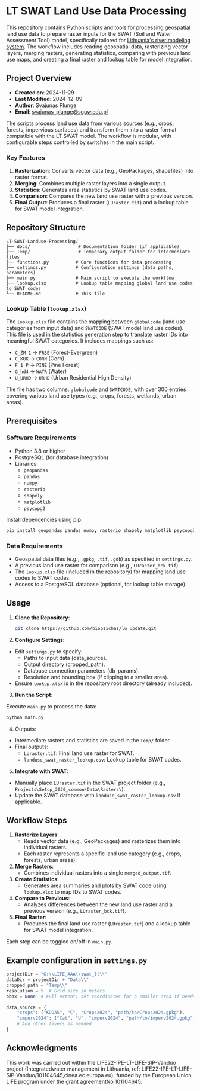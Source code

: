 # LT SWAT Land Use Data Processing

This repository contains Python scripts and tools for processing geospatial land use data to prepare raster inputs for the SWAT (Soil and Water Assessment Tool) model, specifically tailored for [Lithuania's river modeling system](https://srees.sggw.edu.pl/article/view/9790/8738). The workflow includes reading geospatial data, rasterizing vector layers, merging rasters, generating statistics, comparing with previous land use maps, and creating a final raster and lookup table for model integration.

## Project Overview

- **Created on**: 2024-11-29  
- **Last Modified**: 2024-12-09  
- **Author**: Svajunas Plunge  
- **Email**: svajunas_plunge@sggw.edu.pl  

The scripts process land use data from various sources (e.g., crops, forests, impervious surfaces) and transform them into a raster format compatible with the LT SWAT model. The workflow is modular, with configurable steps controlled by switches in the main script.

### Key Features
1. **Rasterization**: Converts vector data (e.g., GeoPackages, shapefiles) into raster format.
2. **Merging**: Combines multiple raster layers into a single output.
3. **Statistics**: Generates area statistics by SWAT land use codes.
4. **Comparison**: Compares the new land use raster with a previous version.
5. **Final Output**: Produces a final raster (`LUraster.tif`) and a lookup table for SWAT model integration.

## Repository Structure

```
LT-SWAT-LandUse-Processing/
├── docs/                  # Documentation folder (if applicable)
├── Temp/                  # Temporary output folder for intermediate files
├── functions.py          # Core functions for data processing
├── settings.py           # Configuration settings (data paths, parameters)
├── main.py               # Main script to execute the workflow
├── lookup.xlsx           # Lookup table mapping global land use codes to SWAT codes
└── README.md             # This file
```


### Lookup Table (`lookup.xlsx`)
The `lookup.xlsx` file contains the mapping between `globalcode` (land use categories from input data) and `SWATCODE` (SWAT model land use codes). This file is used in the statistics generation step to translate raster IDs into meaningful SWAT categories. It includes mappings such as:

- `C_ŽM-1` → `FRSE` (Forest-Evergreen)
- `C_KUK` → `CORN` (Corn)
- `F_1_P` → `PINE` (Pine Forest)
- `G_hd4` → `WATR` (Water)
- `U_URHD` → `URHD` (Urban Residential High Density)

The file has two columns: `globalcode` and `SWATCODE`, with over 300 entries covering various land use types (e.g., crops, forests, wetlands, urban areas).

## Prerequisites

### Software Requirements
- Python 3.8 or higher
- PostgreSQL (for database integration)
- Libraries:
  - `geopandas`
  - `pandas`
  - `numpy`
  - `rasterio`
  - `shapely`
  - `matplotlib`
  - `psycopg2`

Install dependencies using pip:
```bash
pip install geopandas pandas numpy rasterio shapely matplotlib psycopg2-binary
```

### Data Requirements
- Geospatial data files (e.g., `.gpkg`, `.tif`, `.gdb`) as specified in `settings.py`.
- A previous land use raster for comparison (e.g., `LUraster_bck.tif`).
- The `lookup.xlsx` file (included in the repository) for mapping land use codes to SWAT codes.
- Access to a PostgreSQL database (optional, for lookup table storage).

## Usage

1. **Clone the Repository**:
   ```bash
   git clone https://github.com/biopsichas/lu_update.git
   ```
2. **Configure Settings**:

- Edit `settings.py` to specify:
    - Paths to input data (data_source).
    - Output directory (cropped_path).
    - Database connection parameters (db_params).
    - Resolution and bounding box (if clipping to a smaller area).
- Ensure `lookup.xlsx` is in the repository root directory (already included).
3. **Run the Script**:

Execute `main.py` to process the data:

   ```bash
   python main.py
   ```
4. Outputs:

- Intermediate rasters and statistics are saved in the `Temp/` folder.
- Final outputs:
  - `LUraster.tif`: Final land use raster for SWAT.
  - `landuse_swat_raster_lookup.csv`: Lookup table for SWAT codes.

5. **Integrate with SWAT**:

- Manually place `LUraster.tif` in the SWAT project folder (e.g., `Projects\Setup_2020_common\Data\Rasters\`).
- Update the SWAT database with `landuse_swat_raster_lookup.csv` if applicable.

## Workflow Steps

1. **Rasterize Layers**:
   - Reads vector data (e.g., GeoPackages) and rasterizes them into individual rasters.
   - Each raster represents a specific land use category (e.g., crops, forests, urban areas).
2. **Merge Rasters**:
   - Combines individual rasters into a single `merged_output.tif`.
3. **Create Statistics**:
   - Generates area summaries and plots by SWAT code using `lookup.xlsx` to map IDs to SWAT codes.
4. **Compare to Previous**:
   - Analyzes differences between the new land use raster and a previous version (e.g., `LUraster_bck.tif`).
5. **Final Raster**:
   - Produces the final land use raster (`LUraster.tif`) and a lookup table for SWAT model integration.
   
Each step can be toggled on/off in `main.py`.

## Example configuration in `settings.py`

```python
projectDir = "G:\\LIFE_AAA\\swat_lt\\"
dataDir = projectDir + "Data\\"
cropped_path = "Temp\\"
resolution = 5  # Grid size in meters
bbox = None  # Full extent; set coordinates for a smaller area if needed

data_source = {
    "crops": ("KODAS", "C", "Crops2024", "path/to/Crops2024.gpkg"),
    "imperv2024": ("Cat", "U", "imperv2024", "path/to/imperv2024.gpkg"),
    # Add other layers as needed
}

```

## Acknowledgments

This work was carried out within the LIFE22-IPE-LT-LIFE-SIP-Vanduo project (Integratedwater management in Lithuania, ref: LIFE22-IPE-LT-LIFE-SIP-Vanduo/101104645,cinea.ec.europa.eu), funded by the European Union LIFE program under the grant agreementNo 101104645.  


   
